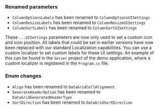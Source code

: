 ### Renamed parameters
- `ColumnOptionsLabels` has been renamed to `ColumnOptionsUISettings`
- `ColumnResizeLabels` has been renamed to `ColumnResizeUISettings`
- `ColumnSortLabels` has been renamed to `ColumnSortUISettings`

These `...UISettings` parameters are now only used to set a custom icon and icon position. All labels that could be set in earlier versions
have now been replaced with our standard Localization capabilities. You can use a custom localizer to set custom labels for these UI settings.
An example of this can be found in the `Server` project of the demo application, where a custom localizer is registered in the `Program.cs` file.

### Enum changes
- `Align` has been renamed to `DataGridCellAlignment`
- `GenerateHeaderOption` has been renamed to `DataGridGeneratedHeaderType`
- `SortDirection` has been renamed to `DataGridSortDirection`
